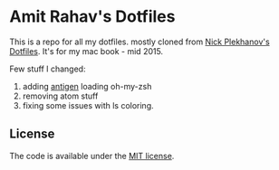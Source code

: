 # Amit Rahav's Dotfiles

This is a repo for all my dotfiles. mostly cloned from [Nick Plekhanov's Dotfiles](https://github.com/nicksp/dotfiles). It's for my mac book - mid 2015.

Few stuff I changed:

1. adding [antigen](https://github.com/zsh-users/antigen) loading oh-my-zsh
2. removing atom stuff
3. fixing some issues with ls coloring.

## License

The code is available under the [MIT license](LICENSE).
